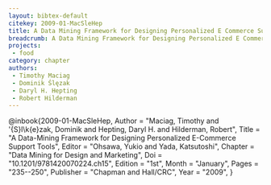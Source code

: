 ```yaml
---
layout: bibtex-default
citekey: 2009-01-MacSleHep
title: A Data Mining Framework for Designing Personalized E Commerce Support Tools (2009)
breadcrumb: A Data Mining Framework for Designing Personalized E Commerce Support Tools (2009)
projects:
 - food
category: chapter
authors:
 - Timothy Maciag 
 - Dominik Ślęzak 
 - Daryl H. Hepting 
 - Robert Hilderman 
---
```

@inbook{2009-01-MacSleHep,
	Author =  "Maciag, Timothy and \'{S}l\k{e}zak, Dominik and Hepting, Daryl H. and Hilderman, Robert",
	Title =  "A Data-Mining Framework for Designing Personalized E-Commerce Support Tools",
	Editor =  "Ohsawa, Yukio and Yada, Katsutoshi",
	Chapter =  "Data Mining for Design and Marketing",
	Doi =  "10.1201/9781420070224.ch15",
	Edition =  "1st",
	Month =  "January",
	Pages =  "235--250",
	Publisher =  "Chapman and Hall/CRC",
	Year =  "2009",
}
